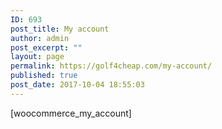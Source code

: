 ```yaml
---
ID: 693
post_title: My account
author: admin
post_excerpt: ""
layout: page
permalink: https://golf4cheap.com/my-account/
published: true
post_date: 2017-10-04 18:55:03
---
```

[woocommerce_my_account]